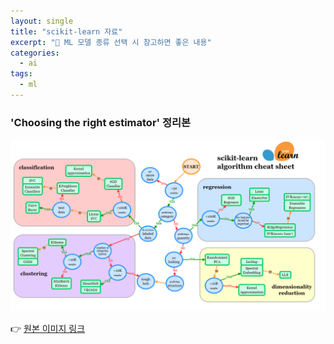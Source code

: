 ```yaml
---
layout: single
title: "scikit-learn 자료"
excerpt: "🤖 ML 모델 종류 선택 시 참고하면 좋은 내용"
categories:
  - ai
tags:
  - ml
---
```

### 'Choosing the right estimator' 정리본
![](/images/scikit_learn_guide.png)  
  
👉 [원본 이미지 링크](https://scikit-learn.org/stable/tutorial/machine_learning_map/)
